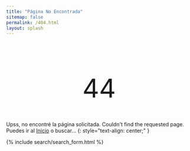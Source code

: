 ```yaml
---
title: "Página No Encontrada"
sitemap: false
permalink: /404.html
layout: splash
---
```


<h1 align="center" style="font-size:5em; font-weight: normal" class="page__title" itemprop="headline">
4<i class="far fa-meh"></i>4
</h1>

Upss, no encontré la página solicitada. Couldn't find the requested page. <br>
Puedes ir al [Inicio](/home/) o buscar...
{: style="text-align: center;" }

{% include search/search_form.html %}
